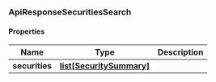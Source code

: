 

[//]: # (CLASS:ApiResponseSecuritiesSearch)

[//]: # (KIND:object)

### ApiResponseSecuritiesSearch

#### Properties

[//]: # (START_DEFINITION)

Name | Type | Description
------------ | ------------- | -------------
**securities** | [**list[SecuritySummary]**](SecuritySummary.md) |  &nbsp;

[//]: # (END_DEFINITION)


[//]: # (CONTAINED_CLASS:SecuritySummary)



